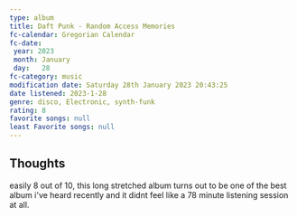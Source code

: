 ```yaml
---
type: album 
title: Daft Punk - Random Access Memories 
fc-calendar: Gregorian Calendar
fc-date: 
 year: 2023
 month: January
 day:   28
fc-category: music
modification date: Saturday 28th January 2023 20:43:25
date listened: 2023-1-28 
genre: disco, Electronic, synth-funk 
rating: 8
favorite songs: null
least Favorite songs: null
---
```

## Thoughts

easily 8 out of 10, this long stretched album turns out to be one of the best album i've heard recently and it didnt feel like a 78 minute listening session at all.
